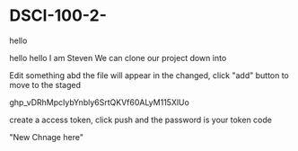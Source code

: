 # DSCI-100-2-

hello


hello hello I am Steven
We can clone our project down into 

Edit something abd the file will appear in the changed, click "add" button to move to the staged

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


create a access token, click push and the password is your token code

"New Chnage here"
